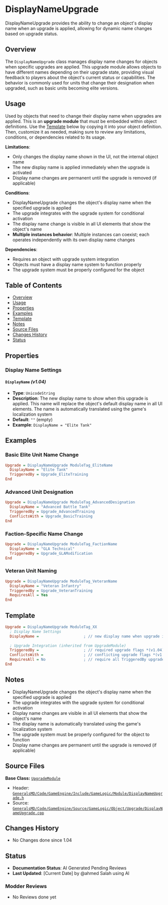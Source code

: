 # DisplayNameUpgrade

DisplayNameUpgrade provides the ability to change an object's display name when an upgrade is applied, allowing for dynamic name changes based on upgrade status.

## Overview

The `DisplayNameUpgrade` class manages display name changes for objects when specific upgrades are applied. This upgrade module allows objects to have different names depending on their upgrade state, providing visual feedback to players about the object's current status or capabilities. The behavior is commonly used for units that change their designation when upgraded, such as basic units becoming elite versions.

## Usage

Used by objects that need to change their display name when upgrades are applied. This is an **upgrade module** that must be embedded within object definitions. Use the [Template](#template) below by copying it into your object definition. Then, customize it as needed, making sure to review any limitations, conditions, or dependencies related to its usage.

**Limitations**:
- Only changes the display name shown in the UI, not the internal object name
- The new display name is applied immediately when the upgrade is activated
- Display name changes are permanent until the upgrade is removed (if applicable)

**Conditions**:
- DisplayNameUpgrade changes the object's display name when the specified upgrade is applied
- The upgrade integrates with the upgrade system for conditional activation
- The display name change is visible in all UI elements that show the object's name
- **Multiple instances behavior**: Multiple instances can coexist; each operates independently with its own display name changes

**Dependencies**:
- Requires an object with upgrade system integration
- Objects must have a display name system to function properly
- The upgrade system must be properly configured for the object

## Table of Contents

- [Overview](#overview)
- [Usage](#usage)
- [Properties](#properties)
- [Examples](#examples)
- [Template](#template)
- [Notes](#notes)
- [Source Files](#source-files)
- [Changes History](#changes-history)
- [Status](#status)

## Properties

### Display Name Settings

#### `DisplayName` *(v1.04)*
- **Type**: `UnicodeString`
- **Description**: The new display name to show when this upgrade is applied. This name will replace the object's default display name in all UI elements. The name is automatically translated using the game's localization system
- **Default**: `""` (empty)
- **Example**: `DisplayName = "Elite Tank"`

## Examples

### Basic Elite Unit Name Change
```ini
Upgrade = DisplayNameUpgrade ModuleTag_EliteName
  DisplayName = "Elite Tank"
  TriggeredBy = Upgrade_EliteTraining
End
```

### Advanced Unit Designation
```ini
Upgrade = DisplayNameUpgrade ModuleTag_AdvancedDesignation
  DisplayName = "Advanced Battle Tank"
  TriggeredBy = Upgrade_AdvancedTraining
  ConflictsWith = Upgrade_BasicTraining
End
```

### Faction-Specific Name Change
```ini
Upgrade = DisplayNameUpgrade ModuleTag_FactionName
  DisplayName = "GLA Technical"
  TriggeredBy = Upgrade_GLAModification
End
```

### Veteran Unit Naming
```ini
Upgrade = DisplayNameUpgrade ModuleTag_VeteranName
  DisplayName = "Veteran Infantry"
  TriggeredBy = Upgrade_VeteranTraining
  RequiresAll = Yes
End
```

## Template

```ini
Upgrade = DisplayNameUpgrade ModuleTag_XX
  ; Display Name Settings
  DisplayName =                    ; // new display name when upgrade is applied *(v1.04)*
  
  ; Upgrade Integration (inherited from UpgradeModule)
  TriggeredBy =                    ; // required upgrade flags *(v1.04)*
  ConflictsWith =                  ; // conflicting upgrade flags *(v1.04)*
  RequiresAll = No                 ; // require all TriggeredBy upgrades *(v1.04)*
End
```

## Notes

- DisplayNameUpgrade changes the object's display name when the specified upgrade is applied
- The upgrade integrates with the upgrade system for conditional activation
- Display name changes are visible in all UI elements that show the object's name
- The display name is automatically translated using the game's localization system
- The upgrade system must be properly configured for the object to function
- Display name changes are permanent until the upgrade is removed (if applicable)

## Source Files

**Base Class:** [`UpgradeModule`](../../GeneralsMD/Code/GameEngine/Include/GameLogic/Module/UpgradeModule.h)

- Header: [`GeneralsMD/Code/GameEngine/Include/GameLogic/Module/DisplayNameUpgrade.h`](../../GeneralsMD/Code/GameEngine/Include/GameLogic/Module/DisplayNameUpgrade.h)
- Source: [`GeneralsMD/Code/GameEngine/Source/GameLogic/Object/Upgrade/DisplayNameUpgrade.cpp`](../../GeneralsMD/Code/GameEngine/Source/GameLogic/Object/Upgrade/DisplayNameUpgrade.cpp)

## Changes History

- No Changes done since 1.04

## Status

- **Documentation Status**: AI Generated Pending Reviews 
- **Last Updated**: [Current Date] by @ahmed Salah using AI

### Modder Reviews 
- No Reviews done yet
